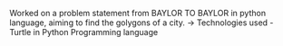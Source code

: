 Worked on a problem statement from BAYLOR TO BAYLOR in python language, aiming to find the
golygons of a city.
-> Technologies used - Turtle in Python Programming language
